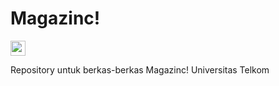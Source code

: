 # Magazinc!
<img src="https://img.shields.io/badge/Documents-red?style=flat-square" height="24" />

Repository untuk berkas-berkas Magazinc! Universitas Telkom
